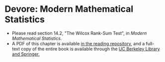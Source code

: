 # Devore: Modern Mathematical Statistics

- Please read section 14.2, "The Wilcox Rank-Sum Test", in _Modern Mathematical Statistics_.  
- A PDF of this chapter is available [in the reading repository](https://github.com/mids-w203/reading/blob/master/docs/devore_modern_math_stats_chapter_12.pdf), and a full-text copy of the entire book is available through the [UC Berkeley Library and Springer.](https://link.springer.com/book/10.1007%2F978-1-4614-0391-3#toc) 
